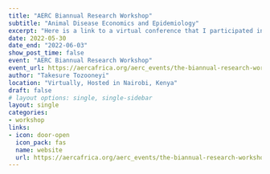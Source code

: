 ```yaml
---
title: "AERC Biannual Research Workshop"
subtitle: "Animal Disease Economics and Epidemiology"
excerpt: "Here is a link to a virtual conference that I participated in Nairobi, Kenya"
date: 2022-05-30
date_end: "2022-06-03"
show_post_time: false
event: "AERC Biannual Research Workshop"
event_url: https://aercafrica.org/aerc_events/the-biannual-research-workshop-plenary-session-2022/
author: "Takesure Tozooneyi"
location: "Virtually, Hosted in Nairobi, Kenya"
draft: false
# layout options: single, single-sidebar
layout: single
categories:
- workshop
links:
- icon: door-open
  icon_pack: fas
  name: website
  url: https://aercafrica.org/aerc_events/the-biannual-research-workshop-plenary-session-2022/
---
```


